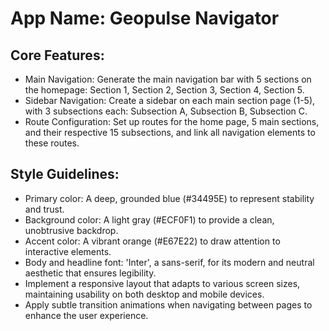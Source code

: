 # **App Name**: Geopulse Navigator

## Core Features:

- Main Navigation: Generate the main navigation bar with 5 sections on the homepage: Section 1, Section 2, Section 3, Section 4, Section 5.
- Sidebar Navigation: Create a sidebar on each main section page (1-5), with 3 subsections each: Subsection A, Subsection B, Subsection C.
- Route Configuration: Set up routes for the home page, 5 main sections, and their respective 15 subsections, and link all navigation elements to these routes.

## Style Guidelines:

- Primary color: A deep, grounded blue (#34495E) to represent stability and trust.
- Background color: A light gray (#ECF0F1) to provide a clean, unobtrusive backdrop.
- Accent color: A vibrant orange (#E67E22) to draw attention to interactive elements.
- Body and headline font: 'Inter', a sans-serif, for its modern and neutral aesthetic that ensures legibility.
- Implement a responsive layout that adapts to various screen sizes, maintaining usability on both desktop and mobile devices.
- Apply subtle transition animations when navigating between pages to enhance the user experience.
